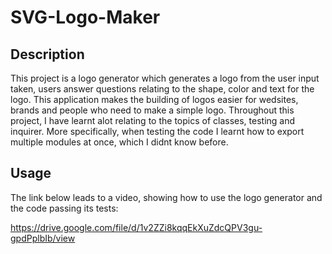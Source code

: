 # SVG-Logo-Maker

## Description

This project is a logo generator which generates a logo from the user input taken, users answer questions relating to the shape, color and text for the logo. This application makes the building of logos easier for wedsites, brands and people who need to make a simple logo. Throughout this project, I have learnt alot relating to the topics of classes, testing and inquirer. More specifically, when testing the code I learnt how to export multiple modules at once, which I didnt know before. 

## Usage

The link below leads to a video, showing how to use the logo generator and the code passing its tests:

https://drive.google.com/file/d/1v2ZZi8kqqEkXuZdcQPV3gu-gpdPplbIb/view





